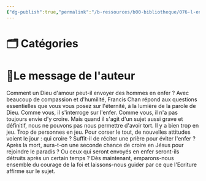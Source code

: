 ```yaml
---
{"dg-publish":true,"permalink":"/b-ressources/b00-bibliotheque/076-l-enfer-ignore-francis-chan/","title":"L'enfer ignoré","tags":["📓Book"],"noteIcon":""}
---
```



# 🗂 Catégories 


# 📍Le message de l'auteur
Comment un Dieu d'amour peut-il envoyer des hommes en enfer ? Avec beaucoup de compassion et d'humilité, Francis Chan répond aux questions essentielles que vous vous posez sur l'éternité, à la lumière de la parole de Dieu. Comme vous, il s'interroge sur l'enfer. Comme vous, il n'a pas toujours envie d'y croire. Mais quand il s'agit d'un sujet aussi grave et définitif, nous ne pouvons pas nous permettre d'avoir tort. Il y a bien trop en jeu. Trop de personnes en jeu. Pour corser le tout, de nouvelles attitudes voient le jour : qui croire ? Suffit-il de réciter une prière pour éviter l'enfer ? Après la mort, aura-t-on une seconde chance de croire en Jésus pour rejoindre le paradis ? Ou ceux qui seront envoyés en enfer seront-ils détruits après un certain temps ? Dès maintenant, emparons-nous ensemble du courage de la foi et laissons-nous guider par ce que l'Ecriture affirme sur le sujet.
